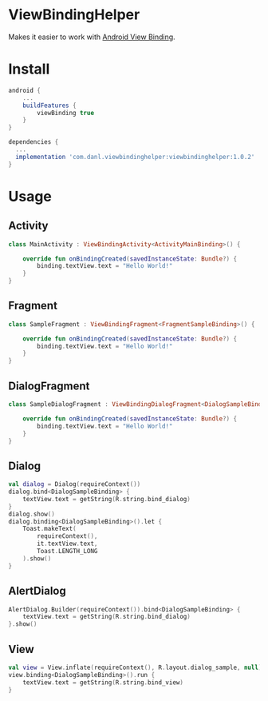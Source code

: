# ViewBindingHelper

Makes it easier to work with [Android View Binding](https://developer.android.com/topic/libraries/view-binding).

# Install

```gradle
android {
    ...
    buildFeatures {
        viewBinding true
    }
}

dependencies {
  ...
  implementation 'com.danl.viewbindinghelper:viewbindinghelper:1.0.2'
}
```

# Usage

## Activity

```kotlin
class MainActivity : ViewBindingActivity<ActivityMainBinding>() {

    override fun onBindingCreated(savedInstanceState: Bundle?) {
        binding.textView.text = "Hello World!"
    }
}
```

## Fragment

```kotlin
class SampleFragment : ViewBindingFragment<FragmentSampleBinding>() {

    override fun onBindingCreated(savedInstanceState: Bundle?) {
        binding.textView.text = "Hello World!"
    }
}
```

## DialogFragment

```kotlin
class SampleDialogFragment : ViewBindingDialogFragment<DialogSampleBinding>() {

    override fun onBindingCreated(savedInstanceState: Bundle?) {
        binding.textView.text = "Hello World!"
    }
}
```

## Dialog

```kotlin
val dialog = Dialog(requireContext())
dialog.bind<DialogSampleBinding> {
    textView.text = getString(R.string.bind_dialog)
}
dialog.show()
dialog.binding<DialogSampleBinding>().let {
    Toast.makeText(
        requireContext(),
        it.textView.text,
        Toast.LENGTH_LONG
    ).show()
}
```

## AlertDialog

```kotlin
AlertDialog.Builder(requireContext()).bind<DialogSampleBinding> {
    textView.text = getString(R.string.bind_dialog)
}.show()
```

## View

```kotlin
val view = View.inflate(requireContext(), R.layout.dialog_sample, null)
view.binding<DialogSampleBinding>().run {
    textView.text = getString(R.string.bind_view)
}
```
